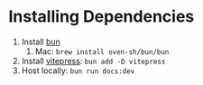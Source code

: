 # Installing Dependencies

1. Install [bun](https://bun.sh)
   1. Mac: `brew install oven-sh/bun/bun`
2. Install [vitepress](https://vitepress.dev): `bun add -D vitepress`
3. Host locally: `bun run docs:dev`
